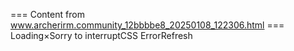 === Content from www.archerirm.community_12bbbbe8_20250108_122306.html ===
Loading×Sorry to interruptCSS ErrorRefresh
